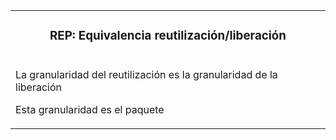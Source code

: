 <table id="card">
    <tr>
        <td align="center">
            <h3>REP: Equivalencia reutilización/liberación</h3>
        </td>
    </tr>
    <tr>
        <td>
            <p>La granularidad del reutilización es la granularidad de la liberación</p>
            <P>Esta granularidad es el paquete</P>
        </td>
    </tr>
</table>